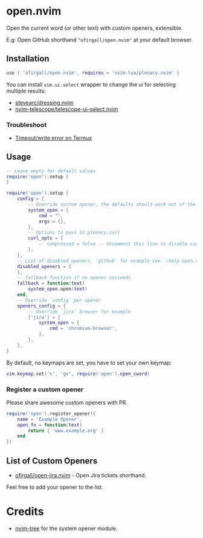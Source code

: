 # open.nvim
Open the current word (or other text) with custom openers, extensible.

E.g: Open GitHub shorthand `"ofirgall/open.nvim"` at your default browser.

## Installation
```lua
use { 'ofirgall/open.nvim', requires = 'nvim-lua/plenary.nvim' }
```

You can install `vim.ui.select` wrapper to change the ui for selecting multiple results:
* [stevearc/dressing.nvim](https://github.com/stevearc/dressing.nvim)
* [nvim-telescope/telescope-ui-select.nvim](https://github.com/nvim-telescope/telescope-ui-select.nvim)

### Troubleshoot
- [Timeout/write error on Termux](https://github.com/ofirgall/open.nvim/issues/7#issuecomment-1614663519)

## Usage
```lua
-- Leave empty for default values
require('open').setup {
}

require('open').setup {
    config = {
        -- Override system opener, the defaults should work out of the box
        system_open = {
            cmd = "",
            args = {},
        },
        -- Options to pass to plenary.curl
        curl_opts = {
            -- compressed = false -- Uncomment this line to disable curl compression
        },
    },
    -- List of disabled openers, 'github' for example see `:help open.default_openers`
    disabled_openers = {
    },
    -- fallback function if no opener succeeds
    fallback = function(text)
        system_open.open(text)
    end,
    -- Override `config` per opener
    openers_config = {
        -- Override `jira` browser for example
        ['jira'] = {
            system_open = {
                cmd = 'chromium-browser',
            },
        },
    },
}
```

By default, no keymaps are set, you have to set your own keymap:
```lua
vim.keymap.set('n', 'gx', require('open').open_cword)
```

### Register a custom opener
Please share awesome custom openers with PR.
```lua
require('open').register_opener({
    name = 'Example Opener',
    open_fn = function(text)
        return { 'www.example.org' }
    end
})
```

## List of Custom Openers
* [ofirgall/open-jira.nvim](https://github.com/ofirgall/open-jira.nvim) - Open Jira tickets shorthand.

Feel free to add your opener to the list.

# Credits
* [nvim-tree](https://github.com/nvim-tree/nvim-tree.lua) for the system opener module.
